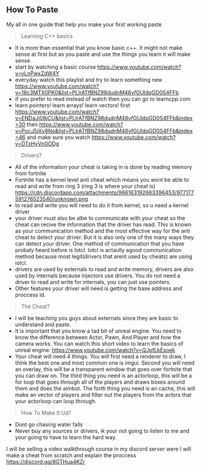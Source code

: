 ## How To Paste
My all in one guide that help you make your first working paste

> Learning C++ basics 
- It is more than essential that you know basic c++. It might not make sense at first but as you paste and use the things you learn it will make sense.
- start by watching a basic course https://www.youtube.com/watch?v=vLnPwxZdW4Y
- everyday watch this playlist and try to learn something new https://www.youtube.com/watch?v=18c3MTX0PK0&list=PLlrATfBNZ98dudnM48yfGUldqGD0S4FFb
- if you prefer to read instead of watch then you can go to learncpp.com
- learn pointers! learn arrays! learn vectors! first https://www.youtube.com/watch?v=ENDaJi08jCU&list=PLlrATfBNZ98dudnM48yfGUldqGD0S4FFb&index=30 then https://www.youtube.com/watch?v=PocJ5jXv8No&list=PLlrATfBNZ98dudnM48yfGUldqGD0S4FFb&index=46 and make sure you watch https://www.youtube.com/watch?v=DTxHyVn0ODg

> Drivers?
- All of the information your cheat is taking in is done by reading memory from fortnite
- Fortnite has a kernel level anti cheat which means you wont be able to read and write from ring 3 (ring 3 is where your cheat is) https://cdn.discordapp.com/attachments/966163192663396453/977177591276523540/unknown.png
- to read and write you will need to do it from kernel, so u need a kernel driver 
- your driver must also be albe to communicate with your cheat so the cheat can recive the information that the driver has read. This is known as your communication method and the most effective way for the anti cheat to detect your driver. But it is also only one of the many ways they can detect your driver. One method of communication that you have probaly heard before is Iotcl. Iotcl is actaully agood communication method because most legit(drivers that arent used by cheats) are using iotcl. 
- drivers are used by externals to read and write memory, drivers are also used by internals because injectors use drivers. You do not need a driver to read and write for internals, you can just use pointers. 
- Other features your driver will need is getting the base address and proccess id. 

> The Cheat?
- I will be teaching you guys about externals since they are basic to understand and paste.
- It is important that you know a tad bit of unreal engine. You need to know the difference between Actor, Pawn, And Player and how the camera works. You can watch this short video to learn the basics of unreal engine: https://www.youtube.com/watch?v=QJpfLkEsoek
- Your cheat will need 4 things. You will first need a renderer to draw, I think the best one and most common one is imgui. Second you will need an overlay, this will be a transparent window that goes over fortnite that you can draw on. The third thing you need is an actorloop, this will be a for loop that goes through all of the players and draws boxes around them and does the aimbot. The forth thing you need is an cache, this will make an vector of players and filter out the players from the actors that your actorloop can loop through. 

> How To Make It Ud?
- Dont go chasing water falls
- Never buy any sources or drivers, ik your not going to listen to me and your going to have to learn the hard way.

I will be selling a video walkthrough course in my discord server were I will make a cheat from scratch and explain the proccess
https://discord.gg/8GTHua4KZr
